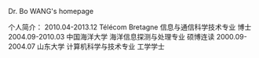 
Dr. Bo WANG's homepage

个人简介：
2010.04-2013.12 Télécom Bretagne 信息与通信科学技术专业 博士
2004.09-2010.03 中国海洋大学 海洋信息探测与处理专业 硕博连读
2000.09-2004.07 山东大学 计算机科学与技术专业 工学学士
